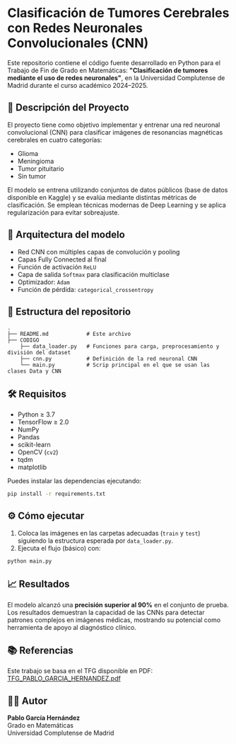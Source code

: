 # Clasificación de Tumores Cerebrales con Redes Neuronales Convolucionales (CNN)

Este repositorio contiene el código fuente desarrollado en Python para el Trabajo de Fin de Grado en Matemáticas: **"Clasificación de tumores mediante el uso de redes neuronales"**, en la Universidad Complutense de Madrid durante el curso académico 2024–2025.

## 📄 Descripción del Proyecto

El proyecto tiene como objetivo implementar y entrenar una red neuronal convolucional (CNN) para clasificar imágenes de resonancias magnéticas cerebrales en cuatro categorías:

- Glioma
- Meningioma
- Tumor pituitario
- Sin tumor

El modelo se entrena utilizando conjuntos de datos públicos (base de datos disponible en Kaggle) y se evalúa mediante distintas métricas de clasificación. Se emplean técnicas modernas de Deep Learning y se aplica regularización para evitar sobreajuste.

## 🧠 Arquitectura del modelo

- Red CNN con múltiples capas de convolución y pooling
- Capas Fully Connected al final
- Función de activación `ReLU`
- Capa de salida `Softmax` para clasificación multiclase
- Optimizador: `Adam`
- Función de pérdida: `categorical_crossentropy`

## 📁 Estructura del repositorio

```
.
├── README.md            # Este archivo
├── CODIGO
    ├── data_loader.py   # Funciones para carga, preprocesamiento y división del dataset
    ├── cnn.py           # Definición de la red neuronal CNN
    └── main.py          # Scrip principal en el que se usan las clases Data y CNN
```

## 🛠️ Requisitos

- Python ≥ 3.7
- TensorFlow ≥ 2.0
- NumPy
- Pandas
- scikit-learn
- OpenCV (`cv2`)
- tqdm
- matplotlib

Puedes instalar las dependencias ejecutando:

```bash
pip install -r requirements.txt
```

## ⚙️ Cómo ejecutar

1. Coloca las imágenes en las carpetas adecuadas (`train` y `test`) siguiendo la estructura esperada por `data_loader.py`.
2. Ejecuta el flujo (básico) con:

```bash
python main.py
```

## 📈 Resultados

El modelo alcanzó una **precisión superior al 90%** en el conjunto de prueba. Los resultados demuestran la capacidad de las CNNs para detectar patrones complejos en imágenes médicas, mostrando su potencial como herramienta de apoyo al diagnóstico clínico.

## 📚 Referencias

Este trabajo se basa en el TFG disponible en PDF: [TFG_PABLO_GARCIA_HERNANDEZ.pdf](./TFG_PABLO_GARCIA_HERNANDEZ.pdf)

## 👨‍🎓 Autor

**Pablo García Hernández**  
Grado en Matemáticas  
Universidad Complutense de Madrid

